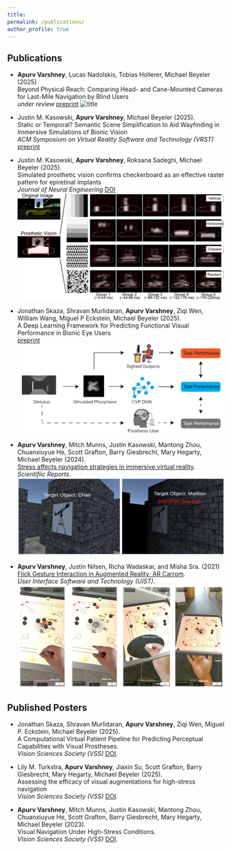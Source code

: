 ```yaml
---
title:
permalink: /publications/
author_profile: true
---
```


## Publications

- **Apurv Varshney**, Lucas Nadolskis, Tobias Hollerer, Michael Beyeler (2025). <br>
  Beyond Physical Reach: Comparing Head- and Cane-Mounted Cameras for Last-Mile Navigation by Blind Users <br>
  *under review* [preprint](https://arxiv.org/abs/2504.19345)
  ![title](/images/teaser.png)

- Justin M. Kasowski, **Apurv Varshney**, Michael Beyeler (2025). <br>
  Static or Temporal? Semantic Scene Simplification to Aid Wayfinding in Immersive Simulations of Bionic Vision <br>
  *ACM Symposium on Virtual Reality Software and Technology (VRST)* [preprint](https://arxiv.org/abs/2507.10813)

- Justin M. Kasowski, **Apurv Varshney**, Roksana Sadeghi, Michael Beyeler (2025). <br>
  Simulated prosthetic vision confirms checkerboard as an effective raster pattern for epiretinal implants <br>
  *Journal of Neural Engineering* [DOI](https://iopscience.iop.org/article/10.1088/1741-2552/adecc4)
  ![title](/images/raster.png)

- Jonathan Skaza, Shravan Murlidaran, **Apurv Varshney**, Ziqi Wen, William Wang, Miguel P Eckstein, Michael Beyeler (2025). <br>
  A Deep Learning Framework for Predicting Functional Visual Performance in Bionic Eye Users <br>
  [preprint](https://www.biorxiv.org/content/10.1101/2025.06.23.660990v1)
  ![title](/images/skaza2025.png)

- **Apurv Varshney**, Mitch Munns, Justin Kasowski, Mantong Zhou, Chuanxiuyue He, Scott Grafton, Barry Giesbrecht, Mary Hegarty, Michael Beyeler (2024). <br>
  [Stress affects navigation strategies in immersive virtual reality](https://www.nature.com/articles/s41598-024-56048-8). <br>
  *Scientifiic Reports*.<br>
  ![title](/images/stress.png)

- **Apurv Varshney**, Justin Nilsen, Richa Wadaskar, and Misha Sra. (2021) <br>
  [Flick Gesture Interaction in Augmented Reality: AR Carrom](https://dl.acm.org/doi/10.1145/3474349.3480229). <br>
  *User Interface Software and Technology (UIST)*. <br>
  ![title](/images/flick.png)

## Published Posters
- Jonathan Skaza, Shravan Murlidaran, **Apurv Varshney**, Ziqi Wen, Miguel P. Eckstein, Michael Beyeler (2025). <br>
  A Computational Virtual Patient Pipeline for Predicting Perceptual Capabilities with Visual Prostheses. <br>
  *Vision Sciences Society (VSS)* [DOI](https://doi.org/10.1167/jov.25.9.2829).

- Lily M. Turkstra, **Apurv Varshney**, Jiaxin Su, Scott Grafton, Barry Giesbrecht, Mary Hegarty, Michael Beyeler (2025). <br>
  Assessing the efficacy of visual augmentations for high-stress navigation <br>
  *Vision Sciences Society (VSS)* [DOI](https://doi.org/10.1167/jov.25.9.2326).

- **Apurv Varshney**, Mitch Munns, Justin Kasowski, Mantong Zhou, Chuanxiuyue He, Scott Grafton, Barry Giesbrecht, Mary Hegarty, Michael Beyeler (2023). <br>
  Visual Navigation Under High-Stress Conditions. <br>
  *Vision Sciences Society (VSS)* [DOI](https://doi.org/10.1167/jov.23.9.5184).
